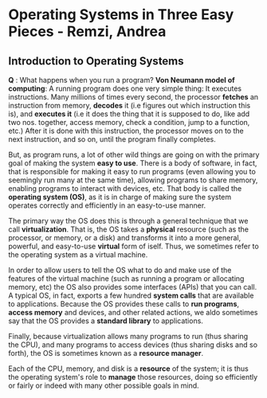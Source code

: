 # Operating Systems in Three Easy Pieces - Remzi, Andrea

## Introduction to Operating Systems

**Q** : What happens when you run a program?
**Von Neumann model of computing**: A running program does one very simple thing: It executes instructions. Many millions of times every second, the processor **fetches** an instruction from memory, **decodes** it (i.e figures out which instruction this is), and **executes it** (i.e it does the thing that it is supposed to do, like add two nos. together, access memory, check a condition, jump to a function, etc.) After it is done with this instruction, the processor moves on to the next instruction, and so on, until the program finally completes.

But, as program runs, a lot of other wild things are going on with the primary goal of making the system **easy to use**. There is a body of software, in fact, that is responsible for making it easy to run programs (even allowing you to seemingly run many at the same time), allowing programs to share memory, enabling programs to interact with devices, etc. That body is called the **operating system (OS)**, as it is in charge of making sure the system operates correctly and efficiently in an easy-to-use manner.

The primary way the OS does this is through a general technique that we call **virtualization**. That is, the OS takes a **physical** resource (such as the processor, or memory, or a disk) and transforms it into a more general, powerful, and easy-to-use **virtual** form of iself. Thus, we sometimes refer to the operating system as a virtual machine.

In order to allow users to tell the OS what to do and make use of the features of the virtual machine (such as running a program or allocating memory, etc) the OS also provides some interfaces (APIs) that you can call. A typical OS, in fact, exports a few hundred **system calls** that are available to applications. Because the OS provides these calls to **run programs**, **access memory** and devices, and other related actions, we aldo sometimes say that the OS provides a **standard library** to applications.

Finally, because virtualization allows many programs to run (thus sharing the CPU), and many programs to access devices (thus sharing disks and so forth), the OS is sometimes known as a **resource manager**.

Each of the CPU, memory, and disk is a **resource** of the system; it is thus the operating system's role to **manage** those resources, doing so efficiently or fairly or indeed with many other possible goals in mind. 